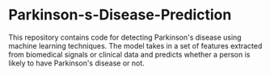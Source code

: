 # Parkinson-s-Disease-Prediction
This repository contains code for detecting Parkinson's disease using machine learning techniques. The model takes in a set of features extracted from biomedical signals or clinical data and predicts whether a person is likely to have Parkinson's disease or not.
